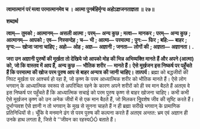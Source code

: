 **त्वामात्मानं परं मत्वा परमात्मानमेव च ।** **आत्मा पुनर्बहिर्मृग्य अहोऽज्ञजनताज्ञता ॥ २७॥** 

**शब्दार्थ** 

**त्वाम्—** **तुमको** **; आत्मानम्—** **असली आत्मा** **; परम्—** **अन्य कुछ** **; मत्वा—** **मानकर** **; परम्—** **अन्य कुछ** **; आत्मानम्—** **आपको** **;** **एव—** **निस्सन्देह** **; च—** **भी** **; आत्मा—** **परमात्मा** **; पुन:—** **फिर** **; बहि:—** **बाहर** **; मृग्य:—** **खोजा जाना चाहिए** **; अहो—** **ओह** **; अज्ञ—** **अज्ञानी** **; जनता—** **लोगों की** **; अज्ञता—** **अज्ञानता।** **.** 

**जरा उन अज्ञानी पुरुषों की मूर्खता तो देखिये जो आपको मोह की भिन्न अभिव्यक्ति मानते** **हैं और अपने (आत्मा) को, जो कि वास्तव में आप हैं, अन्य कुछ** — **भौतिक शरीर** — **मानते हैं।** **ऐसे मूर्खजन इस निष्कर्ष पर पहुँचते हैं कि परमात्मा की खोज परम पुरुष आप से बाहर अन्यत्र** **की जानी चाहिए।** **तात्पर्य :** ब्रह्मा को बद्धजीवों की निपट मूर्खता पर आश्चर्य हो रहा है, जो कृष्ण के परम आध्यात्मिक शरीर को भौतिक मानते हैं। ऐसे लोग भगवान् के आध्यात्मिक स्वरूप से अपरिचित रहने के कारण अपने शरीरों को ही स्व मान बैठते हैं अतएव वे इस निष्कर्ष पर पहुँचते हैं कि आध्यात्मिक सचाई को परम पुरुष कृष्ण से बाहर खोजना चाहिए। कभी कभी ऐसे मूर्खजन कृष्ण को उन अनेक जीवों में से एक मान बैठते हैं, जो मिलकर निॢवशेष जीव की सृष्टि करते हैं। दुर्भाग्यवश ऐसे ज्ञानी न तो भगवान् के मुख से सुनना चाहते हैं न ही ब्रह्मा सरीखे भगवान् के प्रामाणिक प्रतिनिधियों से। चूँकि वे मनमाने ढंग से परम पुरुष की कल्पना करते हैं अतएव अन्तत: भ्रम एवं अज्ञान ही उनके हाथ लगता है, जिसे वे ''जीवन का रहस्यÓÓ बताते हैं।  